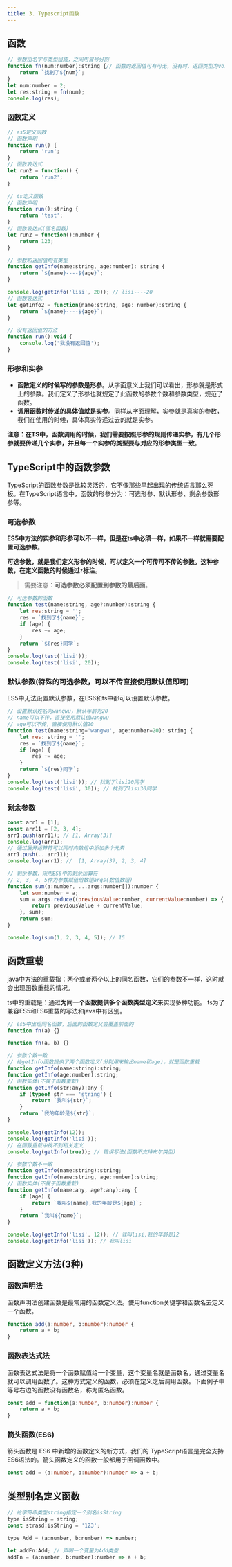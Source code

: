 ```yaml
---
title: 3. Typescript函数
---
```

## 函数
```js
// 参数由名字与类型组成，之间用冒号分割
function fn(num:number):string {// 函数的返回值可有可无，没有时，返回类型为void
    return `找到了${num}`;
}
let num:number = 2;
let res:string = fn(num);
console.log(res);
```
### 函数定义
```js
// es5定义函数
// 函数声明
function run() {
    return 'run';
}
// 函数表达式
let run2 = function() {
    return 'run2';
}
```
```js
// ts定义函数
// 函数声明
function run():string {
    return 'test';
}
// 函数表达式(匿名函数)
let run2 = function():number {
    return 123;
}
```
```js
// 参数和返回值均有类型
function getInfo(name:string, age:number): string {
    return `${name}----${age}`;
}

console.log(getInfo('lisi', 20)); // lisi----20
// 函数表达式
let getInfo2 = function(name:string, age: number):string {
    return `${name}----${age}`;
}
```
```js
// 没有返回值的方法
function run():void {
    console.log('我没有返回值');
}
```
### 形参和实参
* **函数定义的时候写的参数是形参**。从字面意义上我们可以看出，形参就是形式上的参数。我们定义了形参也就规定了此函数的参数个数和参数类型，规范了函数。
* **调用函数时传递的具体值就是实参**。同样从字面理解，实参就是真实的参数，我们在使用的时候，具体真实传递过去的就是实参。

**注意：在TS中，函数调用的时候，我们需要按照形参的规则传递实参，有几个形参就要传递几个实参，并且每一个实参的类型要与对应的形参类型一致**。
## TypeScript中的函数参数
TypeScript的函数参数是比较灵活的，它不像那些早起出现的传统语言那么死板。在TypeScript语言中，函数的形参分为：可选形参、默认形参、剩余参数形参等。
### 可选参数
**ES5中方法的实参和形参可以不一样，但是在ts中必须一样，如果不一样就需要配置可选参数**。

**可选参数，就是我们定义形参的时候，可以定义一个可传可不传的参数。这种参数，在定义函数的时候通过`?`标注**。

>需要注意：**可选参数必须配置到参数的最后面**。
```js
// 可选参数的函数
function test(name:string, age?:number):string {
    let res:string = '';
    res = `找到了${name}`;
    if (age) {
        res += age;
    }
    return `${res}同学`;
}
console.log(test('lisi'));
console.log(test('lisi', 20));
```

### 默认参数(特殊的可选参数，可以不传直接使用默认值即可)
ES5中无法设置默认参数，在ES6和ts中都可以设置默认参数。
```js
// 设置默认姓名为wangwu，默认年龄为20
// name可以不传，直接使用默认值wangwu
// age可以不传，直接使用默认值20
function test(name:string='wangwu', age:number=20): string {
    let res: string = '';
    res = `找到了${name}`;
    if (age) {
        res += age;
    }
    return `${res}同学`;
}
console.log(test('lisi')); // 找到了lisi20同学
console.log(test('lisi', 30)); // 找到了lisi30同学
```
### 剩余参数
```js
const arr1 = [1];
const arr11 = [2, 3, 4];
arr1.push(arr11); // [1, Array(3)]
console.log(arr1);
// 通过展开运算符可以同时向数组中添加多个元素
arr1.push(...arr11);
console.log(arr1); //  [1, Array(3), 2, 3, 4]
```
```js
// 剩余参数，采用ES6中的剩余运算符
// 2, 3, 4, 5作为参数赋值给数组args(数值数组)
function sum(a:number, ...args:number[]):number {
    let sum:number = a;
    sum = args.reduce((previousValue:number, currentValue:number) => {
        return previousValue + currentValue;
    }, sum);
    return sum;
}

console.log(sum(1, 2, 3, 4, 5)); // 15
```
## 函数重载
java中方法的重载指：两个或者两个以上的同名函数，它们的参数不一样，这时就会出现函数重载的情况。

ts中的重载是：通过**为同一个函数提供多个函数类型定义**来实现多种功能。
ts为了兼容ES5和ES6重载的写法和java中有区别。

```js
// es5中出现同名函数，后面的函数定义会覆盖前面的
function fn(a) {}

function fn(a, b) {}
```
```js
// 参数个数一致
// 给getInfo函数提供了两个函数定义(分别用来输出name和age)，就是函数重载
function getInfo(name:string):string;
function getInfo(age:number):string;
// 函数实体(不属于函数重载)
function getInfo(str:any):any {
    if (typeof str === 'string') {
        return `我叫${str}`;
    }
    return `我的年龄是${str}`;
}

console.log(getInfo(12));
console.log(getInfo('lisi'));
// 在函数重载中找不到相关定义
console.log(getInfo(true)); // 错误写法(函数不支持布尔类型)
```
```js
// 参数个数不一致
function getInfo(name:string):string;
function getInfo(name:string, age:number):string;
// 函数实体(不属于函数重载)
function getInfo(name:any, age?:any):any {
    if (age) {
        return `我叫${name},我的年龄是${age}`;
    }
    return `我叫${name}`;
}

console.log(getInfo('lisi', 12)); // 我叫lisi,我的年龄是12
console.log(getInfo('lisi')); // 我叫lisi
```
## 函数定义方法(3种)
### 函数声明法
函数声明法创建函数是最常用的函数定义法。使用function关键字和函数名去定义一个函数。
```ts
function add(a:number, b:number):number {
    return a + b;
}
```
### 函数表达式法
函数表达式法是将一个函数赋值给一个变量，这个变量名就是函数名，通过变量名就可以调用函数了。这种方式定义的函数，必须在定义之后调用函数。下面例子中等号右边的函数没有函数名，称为匿名函数。
```ts
const add = function(a:number, b:number):number {
    return a + b;
}
```
### 箭头函数(ES6)
箭头函数是 ES6 中新增的函数定义的新方式，我们的 TypeScript语言是完全支持ES6语法的。箭头函数定义的函数一般都用于回调函数中。
```ts
const add = (a:number, b:number):number => a + b;
```
## 类型别名定义函数
```js
// 给字符串类型string指定一个别名isString
type isString = string;
const strasd:isString = '123';
```
```js
type Add = (a:number, b:number) => number;

let addFn:Add; // 声明一个变量为Add类型
addFn = (a:number, b:number):number => a + b;
```